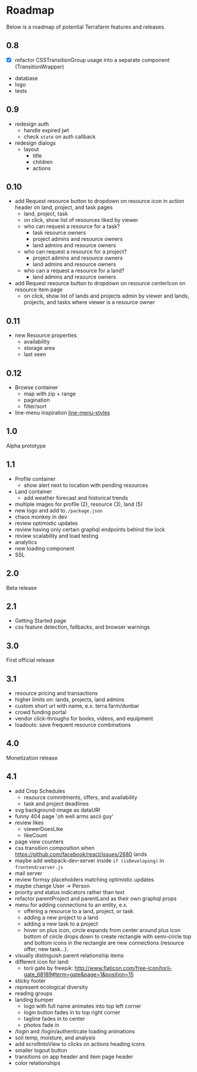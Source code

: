 # Roadmap

Below is a roadmap of potential Terrafarm features and releases.


## 0.8

- [x] refactor CSSTransitionGroup usage into a separate component (TransitionWrapper)
- database
- logo
- tests


## 0.9

- redesign auth
  - handle expired jwt
  - check `state` on auth callback
- redesign dialogs
  - layout
    - title
    - children
    - actions


## 0.10

- add Request resource button to dropdown on resource icon in action header on land, project, and task pages
  - land, project, task
  - on click, show list of resources liked by viewer
  - who can request a resource for a task?
    - task resource owners
    - project admins and resource owners
    - land admins and resource owners
  - who can request a resource for a project?
    - project admins and resource owners
    - land admins and resource owners
  - who can a request a resource for a land?
    - land admins and resource owners
- add Request resource button to dropdown on resource centerIcon on resource item page
  - on click, show list of lands and projects admin by viewer and lands,
    projects, and tasks where viewer is a resource owner


## 0.11

- new Resource properties
  - availability
  - storage area
  - last seen

## 0.12

- Browse container
  - map with zip + range
  - pagination
  - filter/sort
- line-menu inspiration [line-menu-styles](http://tympanus.net/Development/LineMenuStyles/#Valentine)


## 1.0

Alpha prototype


## 1.1

- Profile container
  - show alert next to location with pending resources
- Land container
  - add weather forecast and historical trends
- multiple images for profile (2), resource (3), land (5)
- new logo and add to`./package.json`
- chaos monkey in dev
- review optimistic updates
- review having only certain graphql endpoints behind the lock
- review scalability and load testing
- analytics
- new loading component
- SSL


## 2.0

Beta release


## 2.1

- Getting Started page
- css feature detection, fallbacks, and browser warnings


## 3.0

First official release


## 3.1

- resource pricing and transactions
- higher limits on: lands, projects, land admins
- custom short url with name, e.x. terra.farm/dunbar
- crowd funding portal
- vendor click-throughs for books, videos, and equipment
- loadouts: save frequent resource combinations


## 4.0

Monetization release


## 4.1

- add Crop Schedules
  - resource commitments, offers, and availability
  - task and project deadlines
- svg background-image as dataURI
- funny 404 page 'oh well arms ascii guy'
- review likes
  - viewerDoesLike
  - likeCount
- page view counters
- css transition composition when https://github.com/facebook/react/issues/2680 lands
- maybe add webpack-dev-server inside `if (isDeveloping)` in `frontend/server.js`
- mail server
- review formsy placeholders matching optimistic updates
- maybe change User -> Person
- priority and status indicators rather than text
- refactor parentProject and parentLand as their own graphql props
- menu for adding connections to an entity, e.x.
  - offering a resource to a land, project, or task
  - adding a new project to a land
  - adding a new task to a project
  - hover on plus icon, circle expands from center around plus icon
    bottom of circle drops down to create rectangle with semi-circle top and bottom
    icons in the rectangle are new connections (resource offer, new task...).
- visually distinguish parent relationship items
- different icon for land:
  - torii gate by freepik: http://www.flaticon.com/free-icon/torii-gate_68189#term=gate&page=1&position=15
- sticky footer
- represent ecological diversity
- reading groups
- landing bumper
  - logo with full name animates into top left corner
  - login button fades in to top right corner
  - tagline fades in to center
  - photos fade in
- /login and /login/authenticate loading animations
- soil temp, moisture, and analysis
- add scrollIntoView to clicks on actions heading icons
- smaller logout button
- transitions on app header and item page header
- color relationships
